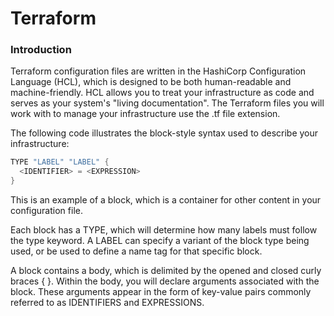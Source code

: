 # Terraform

### Introduction
Terraform configuration files are written in the HashiCorp Configuration Language (HCL), which is designed to be both human-readable and machine-friendly. HCL allows you to treat your infrastructure as code and serves as your system's "living documentation". The Terraform files you will work with to manage your infrastructure use the .tf file extension.

The following code illustrates the block-style syntax used to describe your infrastructure:

```h
TYPE "LABEL" "LABEL" {
  <IDENTIFIER> = <EXPRESSION>
}
```

This is an example of a block, which is a container for other content in your configuration file.

Each block has a TYPE, which will determine how many labels must follow the type keyword. A LABEL can specify a variant of the block type being used, or be used to define a name tag for that specific block.

A block contains a body, which is delimited by the opened and closed curly braces { }. Within the body, you will declare arguments associated with the block. These arguments appear in the form of key-value pairs commonly referred to as IDENTIFIERS and EXPRESSIONS.

